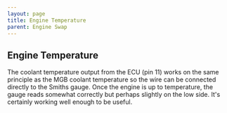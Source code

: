 ```yaml
---
layout: page
title: Engine Temperature
parent: Engine Swap
---
```

## Engine Temperature

The coolant temperature output from the ECU (pin 11) works on the same principle as the MGB coolant temperature so the wire can be connected directly to the Smiths gauge. Once the engine is up to temperature, the gauge reads somewhat correctly but perhaps slightly on the low side. It's certainly working well enough to be useful.
